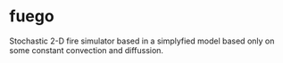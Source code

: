 # fuego
Stochastic 2-D fire simulator based in a simplyfied model based only on some constant convection and diffussion.
